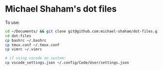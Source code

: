 # Michael Shaham's dot files

To use:

```bash
cd ~/Documents/ && git clone git@github.com:michael-shaham/dot-files.git
cd dot-files
cp bashrc ~/.bashrc
cp tmux.conf ~/.tmux.conf
cp vimrc ~/.vimrc

# if using vscode on system:
cp vscode_settings.json ~/.config/Code/User/settings.json
```